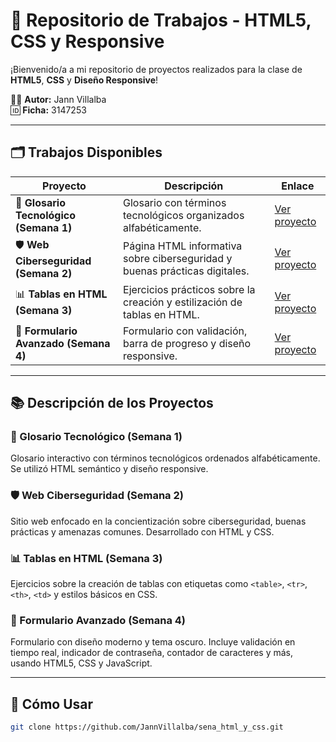 # 📁 Repositorio de Trabajos - HTML5, CSS y Responsive

¡Bienvenido/a a mi repositorio de proyectos realizados para la clase de **HTML5**, **CSS** y **Diseño Responsive**!

🧑‍💻 **Autor:** Jann Villalba  
🆔 **Ficha:** 3147253  

---

## 🗂 Trabajos Disponibles

| Proyecto | Descripción | Enlace |
|----------|-------------|--------|
| 🧾 **Glosario Tecnológico (Semana 1)** | Glosario con términos tecnológicos organizados alfabéticamente. | [Ver proyecto](https://github.com/JannVillalba/sena_html_y_css/tree/Glosario) |
| 🛡️ **Web Ciberseguridad (Semana 2)** | Página HTML informativa sobre ciberseguridad y buenas prácticas digitales. | [Ver proyecto](https://github.com/JannVillalba/sena_html_y_css/tree/ciberceguridad-pagina) |
| 📊 **Tablas en HTML (Semana 3)** | Ejercicios prácticos sobre la creación y estilización de tablas en HTML. | [Ver proyecto](https://github.com/JannVillalba/sena_html_y_css/tree/Semana-3-Tablas) |
| 📝 **Formulario Avanzado (Semana 4)** | Formulario con validación, barra de progreso y diseño responsive. | [Ver proyecto](https://github.com/JannVillalba/sena_html_y_css/tree/Formulario-semana4) |

---

## 📚 Descripción de los Proyectos

### 🧾 Glosario Tecnológico (Semana 1)
Glosario interactivo con términos tecnológicos ordenados alfabéticamente. Se utilizó HTML semántico y diseño responsive.

### 🛡️ Web Ciberseguridad (Semana 2)
Sitio web enfocado en la concientización sobre ciberseguridad, buenas prácticas y amenazas comunes. Desarrollado con HTML y CSS.

### 📊 Tablas en HTML (Semana 3)
Ejercicios sobre la creación de tablas con etiquetas como `<table>`, `<tr>`, `<th>`, `<td>` y estilos básicos en CSS.

### 📝 Formulario Avanzado (Semana 4)
Formulario con diseño moderno y tema oscuro. Incluye validación en tiempo real, indicador de contraseña, contador de caracteres y más, usando HTML5, CSS y JavaScript.

---

## 🚀 Cómo Usar

```bash
git clone https://github.com/JannVillalba/sena_html_y_css.git
